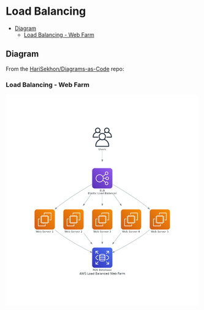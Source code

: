# Load Balancing

<!-- INDEX_START -->

- [Diagram](#diagram)
  - [Load Balancing - Web Farm](#load-balancing---web-farm)

<!-- INDEX_END -->

## Diagram

From the [HariSekhon/Diagrams-as-Code](https://github.com/HariSekhon/Diagrams-as-Code) repo:

### Load Balancing - Web Farm

![Load Balancing - Web Farm](https://github.com/HariSekhon/Diagrams-as-Code/raw/master/images/aws_load_balanced_web_farm.png)
